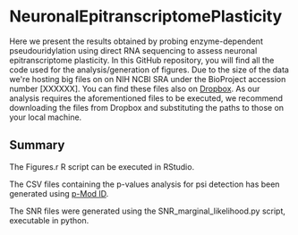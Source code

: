 # NeuronalEpitranscriptomePlasticity

Here we present the results obtained by probing enzyme-dependent pseudouridylation using direct RNA sequencing to assess neuronal epitranscriptome plasticity.
In this GitHub repository, you will find all the code used for the analysis/generation of figures. Due to the size of the data we're hosting big files on on NIH NCBI SRA under the BioProject accession number [XXXXXX]. You can find these files also on [Dropbox](xxxxxxx). As our analysis requires the aforementioned files to be executed, we recommend downloading the files from Dropbox and substituting the paths to those on your local machine. 

## Summary

The Figures.r R script can be executed in RStudio.

The CSV files containing the p-values analysis for psi detection has been generated using [p-Mod ID](https://github.com/RouhanifardLab/PsiNanopore).

The SNR files were generated using the SNR_marginal_likelihood.py script, executable in python.   






